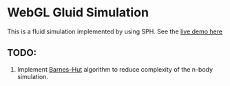 # WebGL Gluid Simulation

This is a fluid simulation implemented by using SPH.
See the [live demo here](https://jorovipe97.github.io/pixi-game/dist/)

## TODO:
1. Implement [Barnes–Hut](https://en.wikipedia.org/wiki/Barnes%E2%80%93Hut_simulation) algorithm to reduce complexity of the n-body simulation.